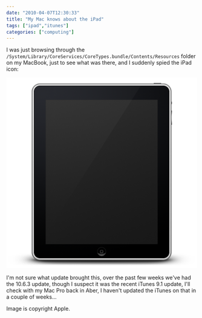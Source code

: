 ```yaml
---
date: "2010-04-07T12:30:33"
title: "My Mac knows about the iPad"
tags: ["ipad","itunes"]
categories: ["computing"]
---
```


I was just browsing through the `/System/Library/CoreServices/CoreTypes.bundle/Contents/Resources` folder on my MacBook, just to see what was there, and I suddenly spied the iPad icon:
<!--more-->
![alt text](ipad.png "iPad icon")

I'm not sure what update brought this, over the past few weeks we've had the 10.6.3 update, though I suspect it was the recent iTunes 9.1 update, I'll check with my Mac Pro back in Aber, I haven't updated the iTunes on that in a couple of weeks...

Image is copyright Apple.
